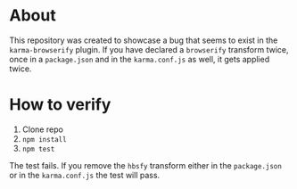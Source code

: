 # About

This repository was created to showcase a bug that seems to exist in the `karma-browserify` plugin.
If you have declared a `browserify` transform twice, once in a `package.json` and in the `karma.conf.js` as well, it gets applied twice.

# How to verify

1. Clone repo
2. `npm install`
3. `npm test`

The test fails. If you remove the `hbsfy` transform either in the `package.json` or in the `karma.conf.js` the test will pass.
